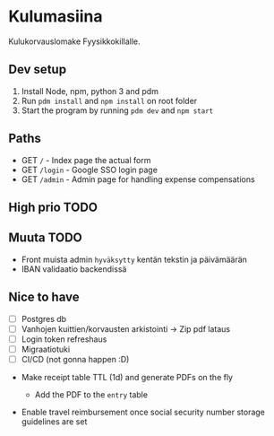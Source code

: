 # Kulumasiina

Kulukorvauslomake Fyysikkokillalle.

## Dev setup

1. Install Node, npm, python 3 and pdm
2. Run `pdm install` and `npm install` on root folder
3. Start the program by running `pdm dev` and `npm start`

## Paths

- GET `/` - Index page the actual form
- GET `/login` - Google SSO login page
- GET `/admin` - Admin page for handling expense compensations

## High prio TODO

## Muuta TODO

- Front muista admin `hyväksytty` kentän tekstin ja päivämäärän
- IBAN validaatio backendissä

## Nice to have

- [ ] Postgres db
- [ ] Vanhojen kuittien/korvausten arkistointi -> Zip pdf lataus
- [ ] Login token refreshaus
- [ ] Migraatiotuki
- [ ] CI/CD (not gonna happen :D)
- Make receipt table TTL (1d) and generate PDFs on the fly

  - Add the PDF to the `entry` table

- Enable travel reimbursement once social security number storage guidelines are set
